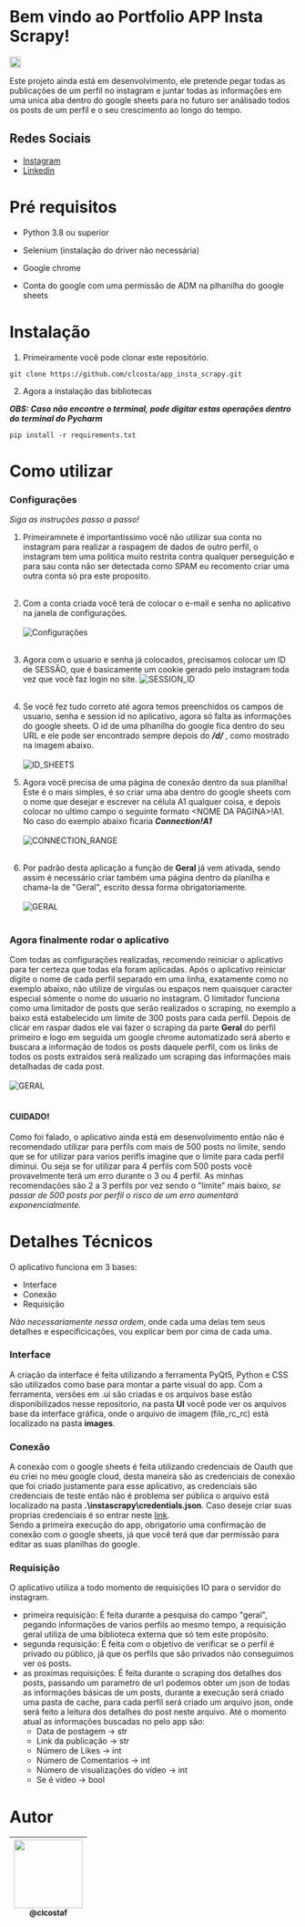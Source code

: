 # Bem vindo ao **Portfolio APP Insta Scrapy**!
<p><img height="20" src="https://img.shields.io/badge/Version-BETA4.2-blue"/></p>

Este projeto ainda está em desenvolvimento, ele pretende pegar todas as publicações de um perfil no instagram e juntar todas as informações em uma unica aba dentro do google sheets para no futuro ser análisado todos os posts de um perfil e o seu crescimento ao longo do tempo.

## Redes Sociais
* [Instagram](https://www.instagram.com/claudiogfez/)
* [Linkedin](https://www.linkedin.com/in/clcostaf/)

# Pré requisitos

- Python 3.8 ou superior

- Selenium (instalação do driver não necessária)

- Google chrome

- Conta do google com uma permissão de ADM na plhanilha do google sheets


# Instalação

1. Primeiramente você pode clonar este repositório.

```
git clone https://github.com/clcosta/app_insta_scrapy.git
```

2. Agora a instalação das bibliotecas

*__OBS: Caso não encontre o terminal, pode digitar estas operações dentro do terminal do Pycharm__*

```
pip install -r requirements.txt
```

# Como utilizar

### __Configurações__
_Siga as instruções passo a passo!_ 

1. Primeiramnete é importantissimo você não utilizar sua conta no instagram para realizar a raspagem de dados de outro perfil, o instagram tem uma politica muito restrita contra qualquer perseguição e para sau conta não ser detectada como SPAM eu recomento criar uma outra conta só pra este proposito.<br><br>

2. Com a conta criada você terá de colocar o e-mail e senha no aplicativo na janela de configurações.<br><br>
 ![Configurações](https://i.ibb.co/F0RKvVB/usuario-senha.png)
<br><br>

3. Agora com o usuario e senha já colocados, precisamos colocar um ID de SESSÂO, que é basicamente um cookie gerado pelo instagram toda vez que você faz login no site.
 ![SESSION_ID](https://warehouse-camo.ingress.cmh1.psfhosted.org/53ef824d6e71053b3c1bf530da7004c04af479ee/68747470733a2f2f7261772e67697468756275736572636f6e74656e742e636f6d2f796f67657368776172616e30312f696e7374616772616d792f6d61737465722f73616d706c65732f73657373696f6e69642e676966)
<br><br>

4. Se você fez tudo correto até agora temos preenchidos os campos de usuario, senha e session id no aplicativo, agora só falta as informações do google sheets.
O id de uma plhanilha do google fica dentro do seu URL e ele pode ser encontrado sempre depois do *__/d/__* , como mostrado na imagem abaixo.<br><br>
![ID_SHEETS](https://i.ibb.co/KwDnMNR/image.png)

5. Agora você precisa de uma página de conexão dentro da sua planilha! Este é o mais simples, é so criar uma aba dentro do google sheets com o nome que desejar e escrever na célula A1 qualquer coisa, e depois colocar no ultimo campo o seguinte formato \<NOME DA PAGINA>!A1. No caso do exemplo abaixo ficaria *__Connection!A1__* <br><br>
![CONNECTION_RANGE](https://i.ibb.co/g4gLgzS/connection.png)
<br><br>

6. Por padrão desta aplicação a função de **Geral** já vem ativada, sendo assim é necessário criar também uma página dentro da planilha e chama-la de "Geral", escrito dessa forma obrigatoriamente.<br><br>
![GERAL](https://i.ibb.co/6wLrZ9X/geral.png)
<br><br>
### __Agora finalmente rodar o aplicativo__
  Com todas as configurações realizadas, recomendo reiniciar o aplicativo para ter certeza que todas ela foram aplicadas. Após o aplicativo reiniciar digite o nome de cada perfil separado em uma linha, exatamente como no exemplo abaixo, não utilize de virgulas ou espaços nem quaisquer caracter especial sómente o nome do usuario no instagram. O limitador funciona como uma limitador de posts que serão realizados o scraping, no exemplo a baixo está estabelecido um limite de 300 posts para cada perfil. Depois de clicar em raspar dados ele vai fazer o scraping da parte **Geral** do perfil primeiro e logo em seguida um google chrome automatizado será aberto e buscara a informação de todos os posts daquele perfil, com os links de todos os posts extraidos será realizado um scraping das informações mais detalhadas de cada post.<br><br>
![GERAL](https://i.ibb.co/gJBbxTt/limitador.png)
<br><br>

#### __CUIDADO!__
  Como foi falado, o aplicativo ainda está em desenvolvimento então não é recomendado utilizar para perfils com mais de 500 posts no limite, sendo que se for utilizar para varios perifls imagine que o limite para cada perfil diminui. Ou seja se for utilizar para 4 perfils com 500 posts você provavelmente terá um erro durante o 3 ou 4 perfil. As minhas recomendações são 2 a 3 perfils por vez sendo o "limite" mais baixo, _se passar de 500 posts por perfil o risco de um erro aumentará exponencialmente._

# Detalhes Técnicos
  O aplicativo funciona em 3 bases: 
  - Interface
  - Conexão 
  - Requisição

  _Não necessariamente nessa ordem_, onde cada uma delas tem seus detalhes e especificicações, vou explicar bem por cima de cada uma.

  ### __Interface__
  A criação da interface é feita utilizando a ferramenta PyQt5, Python e CSS são utilizados como base para montar a parte visual do app. Com a ferramenta, versões em .ui são criadas e os arquivos base estão disponibilizados nesse repositorio, na pasta __UI__ você pode ver os arquivos base da interface gráfica, onde o arquivo de imagem (file_rc_rc) está localizado na pasta __images__.

  ### __Conexão__
  A conexão com o google sheets é feita utilizando credenciais de Oauth que eu criei no meu google cloud, desta maneira são as credenciais de conexão que foi criado justamente para esse aplicativo, as credenciais são credenciais de teste então não é problema ser pública o arquivo está localizado na pasta __.\instascrapy\credentials.json__. Caso deseje criar suas proprias credenciais é so entrar neste [link](https://developers.google.com/workspace/guides/create-credentials).  
  Sendo a primeira execução do app, obrigatorio uma confirmação de conexão com o google sheets, já que você terá que dar permissão para editar as suas planilhas do google.
  ### __Requisição__
  O aplicativo utiliza a todo momento de requisições IO para o servidor do instagram.
  - primeira requisição: É feita durante a pesquisa do campo "geral", pegando informações de varios perfils ao mesmo tempo, a requisição geral utiliza de uma biblioteca externa que só tem este propósito.
  - segunda requisição: É feita com o objetivo de verificar se o perfil é privado ou público, já que os perfils que são privados não conseguimos ver os posts.
  - as proximas requisições: É feita durante o scraping dos detalhes dos posts, passando um parametro de url podemos obter um json de todas as informações básicas de um posts, durante a execução será criado uma pasta de cache, para cada perfil será criado um arquivo json, onde será feito a leitura dos detalhes do post neste arquivo. Até o momento atual as informações buscadas no pelo app são:
    - Data de postagem -> str
    - Link da publicação -> str
    - Número de Likes -> int
    - Número de Comentarios -> int
    - Número de visualizações do vídeo -> int
    - Se é video -> bool
    
# Autor
| [<img src="https://avatars.githubusercontent.com/u/83929403?v=4" width=120><br><sub>@clcostaf</sub>](https://github.com/clcosta) |
| :---: |
